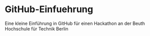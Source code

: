 # GitHub-Einfuehrung
Eine kleine Einführung in GitHub für einen Hackathon an der Beuth Hochschule für Technik Berlin
